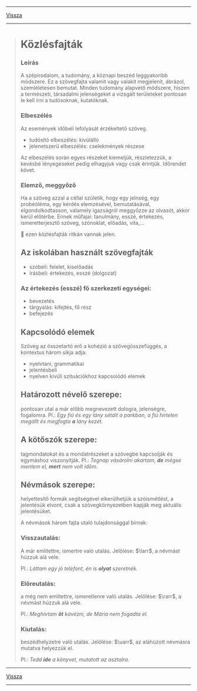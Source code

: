 
---

[Vissza](../nyelvtan.md)

---

> # Közlésfajták
> ### Leírás
> A szépirodalom, a tudomány, a köznapi beszéd leggyakoribb módszere. Ez a szövegfajta valamit vagy valakit megjelenít, ábrázol, szemléletesen bemutat. Minden tudomány alapvető módszere, hiszen a természeti, társadalmi jelenségeket a vizsgált területeket pontosan le kell írni a tudósoknak, kutatóknak.
> ### Elbeszélés
> Az események időbeli lefolyását érzékeltető szöveg.
> - tudósító elbeszélés: kívülálló
> - jelenetszerű elbeszélés: cselekmények részese
>
> Az elbeszélés során egyes részeket kiemeljük, részletezzük, a kevésbé lényegeseket pedig elhagyjuk vagy csak érintjük. Időrendet követ.
> ### Elemző, meggyőző
> Ha a szöveg azzal a céllal születik, hogy egy jelnség, egy probéóléma, egy kérdés elemzésével, bemutatásával, elgondolkodtasson, valamely igazságról meggyőzze az olvasót, akkor kerül előtérbe. Ennek műfajai: tanulmány, esszé, értekezés, ismeretterjesztő szöveg, szónoklat, előadás, vita,...
>
> :memo: ezen közlésfajták ritkán vannak jelen.
> ## Az iskolában használt szövegfajták
> - szóbeli: felelet, kiselőadás
> - írásbeli: értekezés, esszé (dolgozat)
> ### Az értekezés (esszé) fő szerkezeti egységei:
> - bevezetés
> - tárgyalás: kifejtés, fő rész
> - befejezés
> ## Kapcsolódó elemek
> Szöveg az összetartó erő a kohézió a szövegösszefüggés, a kontextus három síkja adja:
> - nyelvtani, grammatikai
> - jelentésbeli
> - nyelven kívüli szituációkhoz kapcsolódó elemek
> ## Határozott névelő szerepe:
> pontosan utal a már előbb megnevezett dologra, jelenségre, fogalomra.
> Pl.: *Egy fiú és egy lány sétált a parkban, a fiú hirtelen megállt és megfogta **a** lány kezét.*
> ## A kötőszók szerepe:
> tagmondatokat és a mondatrészeket a szövegbe kapcsolják és egymáshoz viszonyítják.
> Pl.: *Tegnap vásárolni akartam, **de** mégse mentem el, **mert** nem volt időm.*
> ## Névmások szerepe:
> helyettesítő formák segítségével elkerülhetjük a szóismétlést, a jelentésük elvont, csak a szövegkörnyezetben kapják meg aktuális jelentésüket.
>
> A névmások három fajta utaló tulajdonsággal bírnak:
> ### Visszautalás:
> A már említettre, ismertre való utalás. Jelölése: $\larr$, a névmást húzzuk alá vele.
>
> Pl.: *Láttam egy jó telefont, én is **olyat** szeretnék.*
> ### Előreutalás:
> a még nem említettre, ismeretlenre való utalás. Jelölése: $\rarr$, a névmást húzzuk alá vele.
>
> Pl.: *Meghívtam **őt** kávézni, de Mária nem fogadta el.*
> ### Kiutalás:
> beszédhelyzetre való utalás. Jelölése: $\uarr$, az aláhúzott névmásra mutatva helyezzük el.
>
> Pl.: *Tedd **ide** a könyvet, mutatott az asztalra.*

---

[Vissza](../nyelvtan.md)

---